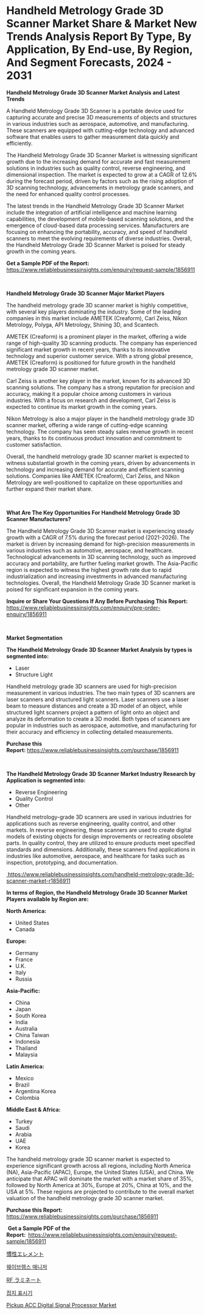 <p><h1>Handheld Metrology Grade 3D Scanner Market Share & Market New Trends Analysis Report By Type, By Application, By End-use, By Region, And Segment Forecasts, 2024 - 2031</h1></p><p><strong>Handheld Metrology Grade 3D Scanner Market Analysis and Latest Trends</strong></p>
<p><p>A Handheld Metrology Grade 3D Scanner is a portable device used for capturing accurate and precise 3D measurements of objects and structures in various industries such as aerospace, automotive, and manufacturing. These scanners are equipped with cutting-edge technology and advanced software that enables users to gather measurement data quickly and efficiently.</p><p>The Handheld Metrology Grade 3D Scanner Market is witnessing significant growth due to the increasing demand for accurate and fast measurement solutions in industries such as quality control, reverse engineering, and dimensional inspection. The market is expected to grow at a CAGR of 12.6% during the forecast period, driven by factors such as the rising adoption of 3D scanning technology, advancements in metrology grade scanners, and the need for enhanced quality control processes.</p><p>The latest trends in the Handheld Metrology Grade 3D Scanner Market include the integration of artificial intelligence and machine learning capabilities, the development of mobile-based scanning solutions, and the emergence of cloud-based data processing services. Manufacturers are focusing on enhancing the portability, accuracy, and speed of handheld scanners to meet the evolving requirements of diverse industries. Overall, the Handheld Metrology Grade 3D Scanner Market is poised for steady growth in the coming years.</p></p>
<p><strong>Get a Sample PDF of the Report:&nbsp;</strong> <a href="https://www.reliablebusinessinsights.com/enquiry/request-sample/1856911">https://www.reliablebusinessinsights.com/enquiry/request-sample/1856911</a></p>
<p>&nbsp;</p>
<p><strong>Handheld Metrology Grade 3D Scanner Major Market Players</strong></p>
<p><p>The handheld metrology grade 3D scanner market is highly competitive, with several key players dominating the industry. Some of the leading companies in this market include AMETEK (Creaform), Carl Zeiss, Nikon Metrology, Polyga, API Metrology, Shining 3D, and Scantech.</p><p>AMETEK (Creaform) is a prominent player in the market, offering a wide range of high-quality 3D scanning products. The company has experienced significant market growth in recent years, thanks to its innovative technology and superior customer service. With a strong global presence, AMETEK (Creaform) is positioned for future growth in the handheld metrology grade 3D scanner market.</p><p>Carl Zeiss is another key player in the market, known for its advanced 3D scanning solutions. The company has a strong reputation for precision and accuracy, making it a popular choice among customers in various industries. With a focus on research and development, Carl Zeiss is expected to continue its market growth in the coming years.</p><p>Nikon Metrology is also a major player in the handheld metrology grade 3D scanner market, offering a wide range of cutting-edge scanning technology. The company has seen steady sales revenue growth in recent years, thanks to its continuous product innovation and commitment to customer satisfaction.</p><p>Overall, the handheld metrology grade 3D scanner market is expected to witness substantial growth in the coming years, driven by advancements in technology and increasing demand for accurate and efficient scanning solutions. Companies like AMETEK (Creaform), Carl Zeiss, and Nikon Metrology are well-positioned to capitalize on these opportunities and further expand their market share.</p></p>
<p>&nbsp;</p>
<p><strong>What Are The Key Opportunities For Handheld Metrology Grade 3D Scanner Manufacturers?</strong></p>
<p><p>The Handheld Metrology Grade 3D Scanner market is experiencing steady growth with a CAGR of 7.5% during the forecast period (2021-2026). The market is driven by increasing demand for high-precision measurements in various industries such as automotive, aerospace, and healthcare. Technological advancements in 3D scanning technology, such as improved accuracy and portability, are further fueling market growth. The Asia-Pacific region is expected to witness the highest growth rate due to rapid industrialization and increasing investments in advanced manufacturing technologies. Overall, the Handheld Metrology Grade 3D Scanner market is poised for significant expansion in the coming years.</p></p>
<p><strong>Inquire or Share Your Questions If Any Before Purchasing This Report:</strong> <a href="https://www.reliablebusinessinsights.com/enquiry/pre-order-enquiry/1856911">https://www.reliablebusinessinsights.com/enquiry/pre-order-enquiry/1856911</a></p>
<p>&nbsp;</p>
<p><strong>Market Segmentation</strong></p>
<p><strong>The Handheld Metrology Grade 3D Scanner Market Analysis by types is segmented into:</strong></p>
<p><ul><li>Laser</li><li>Structure Light</li></ul></p>
<p><p>Handheld metrology grade 3D scanners are used for high-precision measurement in various industries. The two main types of 3D scanners are laser scanners and structured light scanners. Laser scanners use a laser beam to measure distances and create a 3D model of an object, while structured light scanners project a pattern of light onto an object and analyze its deformation to create a 3D model. Both types of scanners are popular in industries such as aerospace, automotive, and manufacturing for their accuracy and efficiency in collecting detailed measurements.</p></p>
<p><strong>Purchase this Report:&nbsp;</strong><a href="https://www.reliablebusinessinsights.com/purchase/1856911">https://www.reliablebusinessinsights.com/purchase/1856911</a></p>
<p>&nbsp;</p>
<p><strong>The Handheld Metrology Grade 3D Scanner Market Industry Research by Application is segmented into:</strong></p>
<p><ul><li>Reverse Engineering</li><li>Quality Control</li><li>Other</li></ul></p>
<p><p>Handheld metrology-grade 3D scanners are used in various industries for applications such as reverse engineering, quality control, and other markets. In reverse engineering, these scanners are used to create digital models of existing objects for design improvements or recreating obsolete parts. In quality control, they are utilized to ensure products meet specified standards and dimensions. Additionally, these scanners find applications in industries like automotive, aerospace, and healthcare for tasks such as inspection, prototyping, and documentation.</p></p>
<p><a href="https://www.reliablebusinessinsights.com/handheld-metrology-grade-3d-scanner-market-r1856911">&nbsp;https://www.reliablebusinessinsights.com/handheld-metrology-grade-3d-scanner-market-r1856911</a></p>
<p><strong>In terms of Region, the Handheld Metrology Grade 3D Scanner Market Players available by Region are:</strong></p>
<p>
    <p> <strong> North America: </strong>
        <ul>
            <li>United States</li>
            <li>Canada</li>
        </ul>
        </p> 
    <p> <strong> Europe: </strong>
        <ul>
            <li>Germany</li>
            <li>France</li>
            <li>U.K.</li>
            <li>Italy</li>
            <li>Russia</li>
        </ul>
        </p> 
    <p> <strong> Asia-Pacific: </strong>
        <ul>
            <li>China</li>
            <li>Japan</li>
            <li>South Korea</li>
            <li>India</li>
            <li>Australia</li>
            <li>China Taiwan</li>
            <li>Indonesia</li>
            <li>Thailand</li>
            <li>Malaysia</li>
        </ul>
        </p> 
    <p> <strong> Latin America: </strong>
        <ul>
            <li>Mexico</li>
            <li>Brazil</li>
            <li>Argentina Korea</li>
            <li>Colombia</li>
        </ul>
        </p> 
    <p> <strong> Middle East & Africa: </strong>
        <ul>
            <li>Turkey</li>
            <li>Saudi</li>
            <li>Arabia</li>
            <li>UAE</li>
            <li>Korea</li>
        </ul>
    </p>
    </p>
<p><p>The handheld metrology grade 3D scanner market is expected to experience significant growth across all regions, including North America (NA), Asia-Pacific (APAC), Europe, the United States (USA), and China. We anticipate that APAC will dominate the market with a market share of 35%, followed by North America at 30%, Europe at 20%, China at 10%, and the USA at 5%. These regions are projected to contribute to the overall market valuation of the handheld metrology grade 3D scanner market.</p></p>
<p><strong>Purchase this Report: </strong><a href="https://www.reliablebusinessinsights.com/purchase/1856911">https://www.reliablebusinessinsights.com/purchase/1856911</a></p>
<p>&nbsp;<strong>Get a Sample PDF of the Report:&nbsp;&nbsp;</strong><a href="https://www.reliablebusinessinsights.com/enquiry/request-sample/1856911">https://www.reliablebusinessinsights.com/enquiry/request-sample/1856911</a></p>
<p><strong></strong></p>
<p><p><a href="https://github.com/jkjreqjscoxx7/Market-Research-Report-List-2/blob/main/9335859124372.md">慣性エレメント</a></p><p><a href="https://github.com/marufmohassin05/Market-Research-Report-List-1/blob/main/1626989108761.md">웨이브렝스 매니저</a></p><p><a href="https://github.com/hilmi-2a/Market-Research-Report-List-2/blob/main/1889009124373.md">RF ラミネート</a></p><p><a href="https://github.com/lzuwsfreyoq70/Market-Research-Report-List-2/blob/main/7532562108762.md">접지 표시기</a></p><p><a href="https://github.com/LiamDavis60/Market-Research-Report-List-1/blob/main/pickup-acc-digital-signal-processor-market.md">Pickup ACC Digital Signal Processor Market</a></p></p>